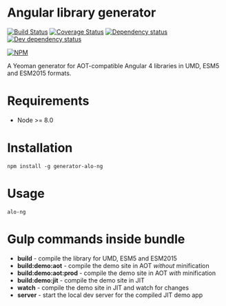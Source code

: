 # Angular library generator

[![Build Status](https://travis-ci.org/Alorel/generator-alo-ng.png?branch=master)](https://travis-ci.org/Alorel/generator-alo-ng)
[![Coverage Status](https://coveralls.io/repos/github/Alorel/generator-alo-ng/badge.svg?branch=master)](https://coveralls.io/github/Alorel/generator-alo-ng?branch=master)
[![Dependency status](https://david-dm.org/alorel/generator-alo-ng.svg)](https://david-dm.org/alorel/generator-alo-ng#info=dependencies&view=list)
[![Dev dependency status](https://david-dm.org/alorel/generator-alo-ng/dev-status.svg)](https://david-dm.org/alorel/generator-alo-ng#info=devDependencies&view=list)

[![NPM](https://nodei.co/npm/generator-alo-ng.png?downloads=true&downloadRank=true&stars=true)](https://www.npmjs.com/package/generator-alo-ng)

A Yeoman generator for AOT-compatible Angular 4 libraries in UMD, ESM5 and ESM2015 formats.

# Requirements

- Node >= 8.0

# Installation

    npm install -g generator-alo-ng

# Usage

    alo-ng

# Gulp commands inside bundle

- **build** - compile the library for UMD, ESM5 and ESM2015
- **build:demo:aot** - compile the demo site in AOT *without* minification
- **build:demo:aot:prod** - compile the demo site in AOT *with* minification
- **build:demo:jit** - compile the demo site in JIT
- **watch** - compile the demo site in JIT and watch for changes
- **server** - start the local dev server for the compiled JIT demo app
